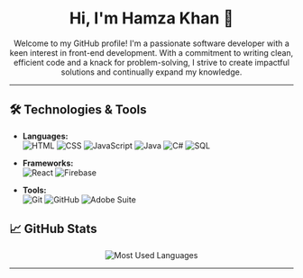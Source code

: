 <h1 align="center">Hi, I'm Hamza Khan 👋</h1>
<p align="center">Welcome to my GitHub profile! I'm a passionate software developer with a keen interest in front-end development. With a commitment to writing clean, efficient code and a knack for problem-solving, I strive to create impactful solutions and continually expand my knowledge.</p>

---

## 🛠️ Technologies & Tools
- **Languages:**  
  ![HTML](https://img.shields.io/badge/-HTML-orange?style=flat-square&logo=html5&logoColor=white)
  ![CSS](https://img.shields.io/badge/-CSS-blue?style=flat-square&logo=css3&logoColor=white)
  ![JavaScript](https://img.shields.io/badge/-JavaScript-yellow?style=flat-square&logo=javascript&logoColor=black)
  ![Java](https://img.shields.io/badge/-Java-red?style=flat-square&logo=java&logoColor=white)
  ![C#](https://img.shields.io/badge/-C%23-purple?style=flat-square&logo=c-sharp&logoColor=white)
  ![SQL](https://img.shields.io/badge/-SQL-green?style=flat-square&logo=sqlite&logoColor=white)

- **Frameworks:**  
  ![React](https://img.shields.io/badge/-React-blue?style=flat-square&logo=react&logoColor=white)
  ![Firebase](https://img.shields.io/badge/-Firebase-orange?style=flat-square&logo=firebase&logoColor=white)

- **Tools:**  
  ![Git](https://img.shields.io/badge/-Git-black?style=flat-square&logo=git&logoColor=white)
  ![GitHub](https://img.shields.io/badge/-GitHub-black?style=flat-square&logo=github&logoColor=white)
  ![Adobe Suite](https://img.shields.io/badge/-Adobe_Suite-red?style=flat-square&logo=adobe&logoColor=white)

## 📈 GitHub Stats
<p align="center">
  <img src="https://github-readme-stats.vercel.app/api/top-langs?username=devkhan786&show_icons=true&theme=radical&locale=en&layout=compact" alt="Most Used Languages" />
</p>

---
